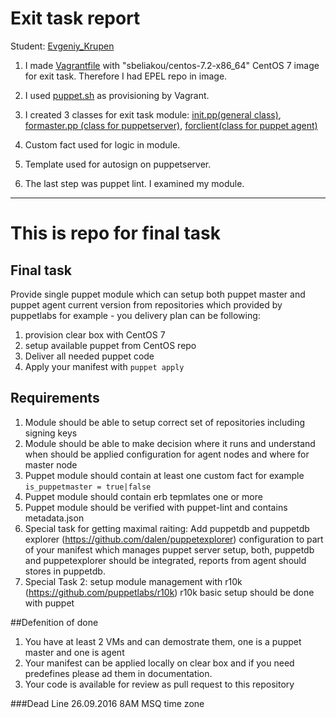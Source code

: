 # Exit task report
Student: [Evgeniy_Krupen](https://upsa.epam.com/workload/employeeView.do?employeeId=4060741400038655484#emplTab=general)

1. I made [Vagrantfile](https://github.com/evgeniy-krupen/puppet/blob/master/Vagrantfile) with "sbeliakou/centos-7.2-x86_64" CentOS 7 image for exit task. Therefore I had EPEL repo in image.

2. I used [puppet.sh](https://github.com/evgeniy-krupen/puppet/blob/master/puppet.sh) as provisioning by Vagrant.

3. I created 3 classes for exit task module: [init.pp(general class)](https://github.com/evgeniy-krupen/puppet/blob/master/exittask/manifests/init.pp), [formaster.pp (class for puppetserver)](https://github.com/evgeniy-krupen/puppet/blob/master/exittask/manifests/formaster.pp), [forclient(class for puppet agent)](https://github.com/evgeniy-krupen/puppet/blob/master/exittask/manifests/forclient.pp)

4. Custom fact used for logic in module.

5. Template used for autosign on puppetserver.

6. The last step was puppet lint. I examined my module.


***


# This is repo for final task 
## Final task
Provide single puppet module which can setup both puppet master and puppet agent current version from repositories which provided by puppetlabs for example - you delivery plan can be following:
  1. provision clear box with CentOS 7
  2. setup available puppet from CentOS repo
  3. Deliver all needed puppet code
  4. Apply your manifest with `puppet apply`
  
## Requirements

 1. Module should be able to setup correct set of repositories including signing keys
 2. Module should be able to make decision where it runs and understand when should be applied configuration for agent nodes and where for master node
 3. Puppet module should contain at least one custom fact for example `is_puppetmaster = true|false`
 4. Puppet module should contain erb tepmlates one or more
 5. Puppet module should be verified with puppet-lint and contains metadata.json
   5. Special task for getting maximal raiting: Add puppetdb and puppetdb explorer (https://github.com/dalen/puppetexplorer) configuration to part of your manifest which manages puppet server setup, both, puppetdb and puppetexplorer should be integrated, reports from agent should stores in puppetdb.
   6. Special Task 2: setup module management with r10k (https://github.com/puppetlabs/r10k) r10k basic setup should be done with puppet
   
##Defenition of done

 1. You have at least 2 VMs and can demostrate them, one is a puppet master and one is agent
 2. Your manifest can be applied locally on clear box and if you need predefines please ad them in documentation.
 3. Your code is available for review as pull request to this repository
 
###Dead Line 26.09.2016 8AM MSQ time zone
